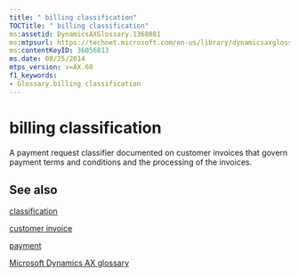 ```yaml
---
title: " billing classification"
TOCTitle: " billing classification"
ms:assetid: DynamicsAXGlossary.1368081
ms:mtpsurl: https://technet.microsoft.com/en-us/library/dynamicsaxglossary.1368081(v=AX.60)
ms:contentKeyID: 36056813
ms.date: 08/25/2014
mtps_version: v=AX.60
f1_keywords:
- Glossary.billing classification
---
```


# billing classification

A payment request classifier documented on customer invoices that govern payment terms and conditions and the processing of the invoices.

## See also

[classification](classification.md)

[customer invoice](customer-invoice.md)

[payment](payment.md)

[Microsoft Dynamics AX glossary](glossary/microsoft-dynamics-ax-glossary.md)

  


